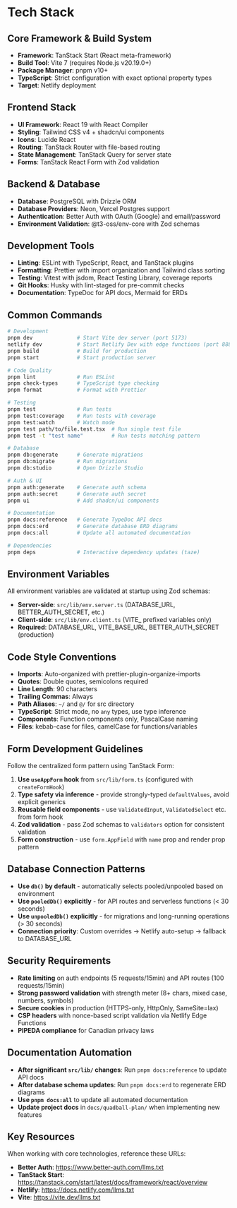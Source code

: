 # Tech Stack

## Core Framework & Build System

- **Framework**: TanStack Start (React meta-framework)
- **Build Tool**: Vite 7 (requires Node.js v20.19.0+)
- **Package Manager**: pnpm v10+
- **TypeScript**: Strict configuration with exact optional property types
- **Target**: Netlify deployment

## Frontend Stack

- **UI Framework**: React 19 with React Compiler
- **Styling**: Tailwind CSS v4 + shadcn/ui components
- **Icons**: Lucide React
- **Routing**: TanStack Router with file-based routing
- **State Management**: TanStack Query for server state
- **Forms**: TanStack React Form with Zod validation

## Backend & Database

- **Database**: PostgreSQL with Drizzle ORM
- **Database Providers**: Neon, Vercel Postgres support
- **Authentication**: Better Auth with OAuth (Google) and email/password
- **Environment Validation**: @t3-oss/env-core with Zod schemas

## Development Tools

- **Linting**: ESLint with TypeScript, React, and TanStack plugins
- **Formatting**: Prettier with import organization and Tailwind class sorting
- **Testing**: Vitest with jsdom, React Testing Library, coverage reports
- **Git Hooks**: Husky with lint-staged for pre-commit checks
- **Documentation**: TypeDoc for API docs, Mermaid for ERDs

## Common Commands

```bash
# Development
pnpm dev              # Start Vite dev server (port 5173)
netlify dev           # Start Netlify Dev with edge functions (port 8888)
pnpm build            # Build for production
pnpm start            # Start production server

# Code Quality
pnpm lint             # Run ESLint
pnpm check-types      # TypeScript type checking
pnpm format           # Format with Prettier

# Testing
pnpm test             # Run tests
pnpm test:coverage    # Run tests with coverage
pnpm test:watch       # Watch mode
pnpm test path/to/file.test.tsx  # Run single test file
pnpm test -t "test name"         # Run tests matching pattern

# Database
pnpm db:generate      # Generate migrations
pnpm db:migrate       # Run migrations
pnpm db:studio        # Open Drizzle Studio

# Auth & UI
pnpm auth:generate    # Generate auth schema
pnpm auth:secret      # Generate auth secret
pnpm ui               # Add shadcn/ui components

# Documentation
pnpm docs:reference   # Generate TypeDoc API docs
pnpm docs:erd         # Generate database ERD diagrams
pnpm docs:all         # Update all automated documentation

# Dependencies
pnpm deps             # Interactive dependency updates (taze)
```

## Environment Variables

All environment variables are validated at startup using Zod schemas:

- **Server-side**: `src/lib/env.server.ts` (DATABASE_URL, BETTER_AUTH_SECRET, etc.)
- **Client-side**: `src/lib/env.client.ts` (VITE\_ prefixed variables only)
- **Required**: DATABASE_URL, VITE_BASE_URL, BETTER_AUTH_SECRET (production)

## Code Style Conventions

- **Imports**: Auto-organized with prettier-plugin-organize-imports
- **Quotes**: Double quotes, semicolons required
- **Line Length**: 90 characters
- **Trailing Commas**: Always
- **Path Aliases**: `~/` and `@/` for src directory
- **TypeScript**: Strict mode, no `any` types, use type inference
- **Components**: Function components only, PascalCase naming
- **Files**: kebab-case for files, camelCase for functions/variables

## Form Development Guidelines

Follow the centralized form pattern using TanStack Form:

1. **Use `useAppForm` hook** from `src/lib/form.ts` (configured with `createFormHook`)
2. **Type safety via inference** - provide strongly-typed `defaultValues`, avoid explicit generics
3. **Reusable field components** - use `ValidatedInput`, `ValidatedSelect` etc. from form hook
4. **Zod validation** - pass Zod schemas to `validators` option for consistent validation
5. **Form construction** - use `form.AppField` with `name` prop and render prop pattern

## Database Connection Patterns

- **Use `db()` by default** - automatically selects pooled/unpooled based on environment
- **Use `pooledDb()` explicitly** - for API routes and serverless functions (< 30 seconds)
- **Use `unpooledDb()` explicitly** - for migrations and long-running operations (> 30 seconds)
- **Connection priority**: Custom overrides → Netlify auto-setup → fallback to DATABASE_URL

## Security Requirements

- **Rate limiting** on auth endpoints (5 requests/15min) and API routes (100 requests/15min)
- **Strong password validation** with strength meter (8+ chars, mixed case, numbers, symbols)
- **Secure cookies** in production (HTTPS-only, HttpOnly, SameSite=lax)
- **CSP headers** with nonce-based script validation via Netlify Edge Functions
- **PIPEDA compliance** for Canadian privacy laws

## Documentation Automation

- **After significant `src/lib/` changes**: Run `pnpm docs:reference` to update API docs
- **After database schema updates**: Run `pnpm docs:erd` to regenerate ERD diagrams
- **Use `pnpm docs:all`** to update all automated documentation
- **Update project docs** in `docs/quadball-plan/` when implementing new features

## Key Resources

When working with core technologies, reference these URLs:

- **Better Auth**: https://www.better-auth.com/llms.txt
- **TanStack Start**: https://tanstack.com/start/latest/docs/framework/react/overview
- **Netlify**: https://docs.netlify.com/llms.txt
- **Vite**: https://vite.dev/llms.txt
